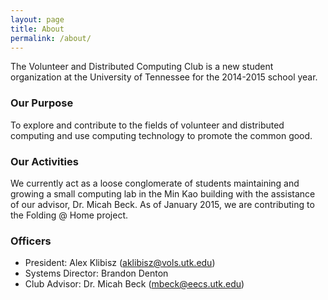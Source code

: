 ```yaml
---
layout: page
title: About
permalink: /about/
---
```


The Volunteer and Distributed Computing Club is a new student organization at the University of Tennessee
for the 2014-2015 school year.

### Our Purpose

To explore and contribute to the fields of volunteer and distributed computing and use computing technology
to promote the common good.

### Our Activities

We currently act as a loose conglomerate of students maintaining and growing a small computing lab in the
Min Kao building with the assistance of our advisor, Dr. Micah Beck. As of January 2015, we are contributing
to the Folding @ Home project.

### Officers

- President: Alex Klibisz (aklibisz@vols.utk.edu)
- Systems Director: Brandon Denton
- Club Advisor: Dr. Micah Beck (mbeck@eecs.utk.edu)
